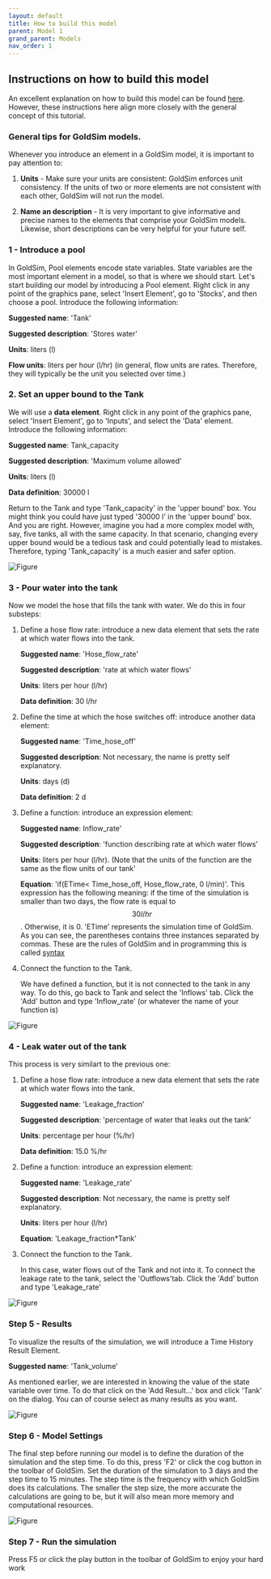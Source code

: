 ```yaml
---
layout: default
title: How to build this model
parent: Model 1
grand_parent: Models
nav_order: 1
---
```


## Instructions on how to build this model

An excellent explanation on how to build this model can be found [here](https://www.goldsim.com/Courses/BasicGoldSim/Unit4/Lesson3/). However, these instructions here align more closely with the general concept of this tutorial.

### General tips for GoldSim models.

Whenever you introduce an element in a GoldSim model, it is important to pay attention to:

1. **Units** - Make sure your units are consistent: GoldSim enforces unit consistency. If the units of two or more elements are not consistent with each other, GoldSim will not run the model.

2. **Name an description** - It is very important to give informative and precise names to the elements that comprise your GoldSim models. Likewise, short descriptions can be very helpful for your future self.


### 1 -  Introduce a pool

In GoldSim, Pool elements encode state variables. State variables are the most important element in a model, so that is where we should start. Let's start building our model by introducing a Pool element. Right click in any point of the graphics pane, select 'Insert Element', go to 'Stocks', and then choose a pool. Introduce the following information:

**Suggested name**: 'Tank'

**Suggested description**: 'Stores water'

**Units**: liters (l)

**Flow units**: liters per hour (l/hr) (in general, flow units are rates. Therefore, they will typically be the unit you selected over time.)

### 2. Set an upper bound to the Tank

We will use a **data element**. Right click in any point of the graphics pane, select 'Insert Element', go to 'Inputs', and select the 'Data' element. Introduce the following information:

**Suggested name**: Tank_capacity

**Suggested description**: 'Maximum volume allowed'

**Units**: liters (l)

**Data definition**: 30000 l

Return to the Tank and type 'Tank_capacity' in the 'upper bound' box. You might think you could have just typed '30000 l' in the 'upper bound' box. And you are right. However, imagine you had a more complex model with, say, five tanks, all with the same capacity. In that scenario, changing every upper bound would be a tedious task and could potentially lead to mistakes. Therefore, typing 'Tank_capacity' is a much easier and safer option.

![Figure](../figures/Instructions_Model1_tank.png)

### 3 - Pour water into the tank

Now we model the hose that fills the tank with water. We do this in four substeps:

1. Define a hose flow rate: introduce a new data element that sets the rate at which water flows into the tank. 

   **Suggested name**: 'Hose_flow_rate'

   **Suggested description**: 'rate at which water flows'

   **Units**: liters per hour (l/hr) 

   **Data definition**: 30 l/hr

2. Define the time at which the hose switches off: introduce another data element:

   **Suggested name**: 'Time_hose_off'

   **Suggested description**: Not necessary, the name is pretty self explanatory.

   **Units**: days (d)

   **Data definition**: 2 d

3. Define a function: introduce an expression element: 

   **Suggested name**: Inflow_rate'

   **Suggested description**: 'function describing rate at which water flows'

   **Units**: liters per hour (l/hr). (Note that the units of the function are the same as the flow units of our tank'

   **Equation**: 'if(ETime< Time_hose_off, Hose_flow_rate, 0 l/min)'. This expression has the following meaning: if the time of the simulation is smaller than two days, the flow rate is equal to $$30 l/hr$$. Otherwise, it is 0. 'ETime' represents the simulation time of GoldSim. As you can see, the parentheses contains three instances separated by commas. 
These are the rules of GoldSim and in programming this is called [syntax](https://en.wikipedia.org/wiki/Syntax_(programming_languages))
	
4. Connect the function to the Tank.

   We have defined a function, but it is not connected to the tank in any way. To do this, go back to Tank and select the 'Inflows' tab. Click the 'Add' button and type 'Inflow_rate' (or whatever the name of your function is)


![Figure](../figures/Instructions_Model1_inflow.png)


### 4 - Leak water out of the tank

This process is very similart to the previous one:

1. Define a hose flow rate: introduce a new data element that sets the rate at which water flows into the tank. 

   **Suggested name**: 'Leakage_fraction'

   **Suggested description**: 'percentage of water that leaks out the tank'

   **Units**: percentage per hour (%/hr) 

   **Data definition**: 15.0 %/hr

2. Define a function: introduce an expression element: 

   **Suggested name**: 'Leakage_rate'

   **Suggested description**: Not necessary, the name is pretty self explanatory.

   **Units**: liters per hour (l/hr)

   **Equation**: 'Leakage_fraction*Tank'
	
3. Connect the function to the Tank.

   In this case, water flows out of the Tank and not into it. To connect the leakage rate to the tank, select the 'Outflows'tab. Click the 'Add' button and type 'Leakage_rate'


![Figure](../figures/Instructions_Model1_outflow.png)

### Step 5 - Results

To visualize the results of the simulation, we will introduce a Time History Result Element.

**Suggested name**: 'Tank_volume'

As mentioned earlier, we are interested in knowing the value of the state variable over time. To do
that click on the 'Add Result...' box and click 'Tank' on the dialog. You can of course select as
many results as you want.

![Figure](../figures/Instructions_Model1_results.png)

### Step 6 - Model Settings

The final step before running our model is to define the duration of the simulation and the step time. To do this, press 'F2' or click the cog button in the toolbar of GoldSim. Set the duration of the simulation to 3 days and the step
time to 15 minutes. The step time is the frequency with which GoldSim does its calculations. The smaller the step size, the more accurate the calculations are going to be, but it
will also mean more memory and computational resources.

![Figure](../figures/Instructions_Model1_settings.png)

### Step 7 - Run the simulation

Press F5 or click the play button in the toolbar of GoldSim to enjoy your hard work
